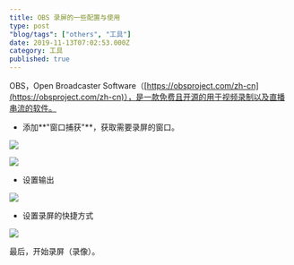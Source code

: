 ```yaml
---
title: OBS 录屏的一些配置与使用
type: post
"blog/tags": ["others", "工具"]
date: 2019-11-13T07:02:53.000Z
category: 工具
published: true
---
```


OBS，Open Broadcaster Software（[https://obsproject.com/zh-cn](https://obsproject.com/zh-cn)），是一款免费且开源的用于视频录制以及直播串流的软件。

- 添加**"窗口捕获"**，获取需要录屏的窗口。

![](https://qiniu.bioinit.com/yuque/0/2019/png/126032/1573630203046-dcce9910-7cd7-4b5d-ae9a-adaaf6f830e6.png#align=left&display=inline&height=708&name=image.png&originHeight=708&originWidth=1095&search=&size=94772&status=done&width=1095)

![](https://qiniu.bioinit.com/yuque/0/2019/png/126032/1573630299536-170107ba-e088-40b9-aad0-9d219ae24076.png#align=left&display=inline&height=708&name=image.png&originHeight=708&originWidth=1095&search=&size=162407&status=done&width=1095)

- 设置输出

![](https://qiniu.bioinit.com/yuque/0/2019/png/126032/1573630592888-b4e6914e-dcef-42de-9168-7aa8e1f57bab.png#align=left&display=inline&height=708&name=image.png&originHeight=708&originWidth=1095&search=&size=143477&status=done&width=1095)

- 设置录屏的快捷方式

![](https://qiniu.bioinit.com/yuque/0/2019/png/126032/1573630636450-799b514f-5efa-4bc2-9ab7-0398881a0315.png#align=left&display=inline&height=708&name=image.png&originHeight=708&originWidth=1095&search=&size=150204&status=done&width=1095)

最后，开始录屏（录像）。
